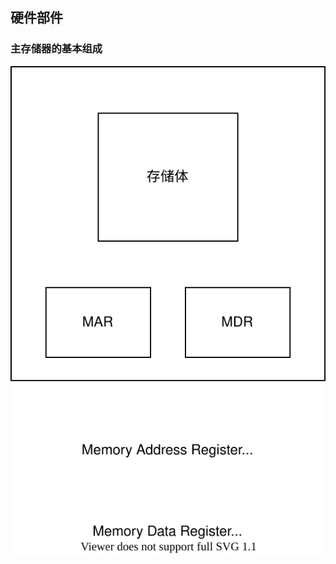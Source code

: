 ## 硬件部件

### 主存储器的基本组成

![](https://github.com/Ricolxwz/Computer-Organization/blob/main/Computer-Organization%20WD/Computer%20system%20overview/Drawio/Main%20memory1.drawio.svg)